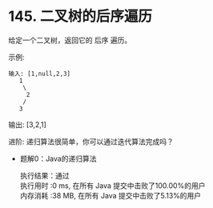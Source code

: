 # 145. 二叉树的后序遍历

给定一个二叉树，返回它的 后序 遍历。

示例:

```
输入: [1,null,2,3]  
   1
    \
     2
    /
   3 
```

输出: [3,2,1]

进阶: 递归算法很简单，你可以通过迭代算法完成吗？

- 题解0：Java的递归算法

    执行结果：通过
    <br/>执行用时 :0 ms, 在所有 Java 提交中击败了100.00%的用户
    <br/>内存消耗 :38 MB, 在所有 Java 提交中击败了5.13%的用户